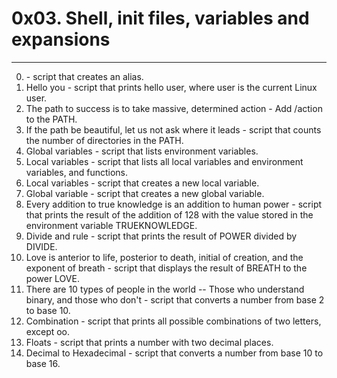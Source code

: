 # 0x03. Shell, init files, variables and expansions
--- 

0. <o> - script that creates an alias.
1. Hello you - script that prints hello user, where user is the current Linux user.
2. The path to success is to take massive, determined action - Add /action to the PATH.
3. If the path be beautiful, let us not ask where it leads - script that counts the number of directories in the PATH.
4. Global variables - script that lists environment variables.
5. Local variables - script that lists all local variables and environment variables, and functions.
6. Local variables - script that creates a new local variable.
7. Global variable - script that creates a new global variable.
8. Every addition to true knowledge is an addition to human power - script that prints the result of the addition of 128 with the value stored in the environment variable TRUEKNOWLEDGE.
9. Divide and rule - script that prints the result of POWER divided by DIVIDE.
10. Love is anterior to life, posterior to death, initial of creation, and the exponent of breath - script that displays the result of BREATH to the power LOVE.
11. There are 10 types of people in the world -- Those who understand binary, and those who don't - script that converts a number from base 2 to base 10.
12. Combination - script that prints all possible combinations of two letters, except oo.
13. Floats - script that prints a number with two decimal places.
14. Decimal to Hexadecimal - script that converts a number from base 10 to base 16.
